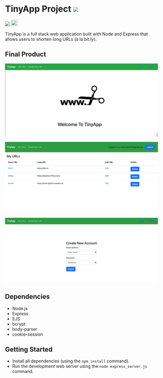 # TinyApp Project <img src="https://raw.githubusercontent.com/MartinHeinz/MartinHeinz/master/wave.gif" width="30px">

![](https://img.shields.io/badge/Node.js-Express-informational?style=flat&logo=<#339933>&logoColor=white&color=2bbc8a) 
<img src="https://media0.giphy.com/media/ln7z2eWriiQAllfVcn/giphy.gif?cid=6c09b952owhu2s55xdcpopiyf5kqy5jvpgem3yusodg2pt9t&rid=giphy.gif&ct=s" height="21px" width="23px">

TinyApp is a full stack web application built with Node and Express that allows users to shorten long URLs (à la bit.ly).

## Final Product

!["TinyApp root Page"](https://github.com/MohammedMahdi21/tinyapp/blob/master/docs/TinyApp%20root%20Page.png?raw=true)

!["TinyApp URL Page"](https://github.com/MohammedMahdi21/tinyapp/blob/master/docs/TinyApp%20URL%20Page.png?raw=true)

!["TinyApp register Page"](https://github.com/MohammedMahdi21/tinyapp/blob/master/docs/TinyApp%20register%20Page.png?raw=true)

## Dependencies

- Node.js
- Express
- EJS
- bcrypt
- body-parser
- cookie-session


## Getting Started

- Install all dependencies (using the `npm install` command).
- Run the development web server using the `node express_server.js` command.